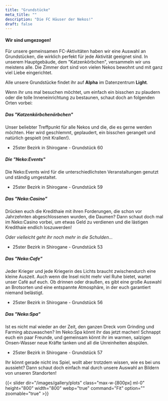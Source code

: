 ```yaml
---
title: "Grundstücke"
meta_title: ""
description: "Die FC Häuser der Nekos!"
draft: false
---
```


#### Wir sind umgezogen!

Für unsere gemeinsamen FC-Aktivitäten haben wir eine Auswahl an Grundstücken, die wirklich perfekt für jede Aktivität geeignet sind. In unserem Hauptgebäude, dem "Katzenkörbchen", versammeln wir uns meistens alle. Die Zimmer dort sind von vielen Nekos bewohnt und mit ganz viel Liebe eingerichtet.

Alle unsere Grundstücke findet ihr auf **Alpha** im Datenzentrum **Light**.

Wenn ihr uns mal besuchen möchtet, um einfach ein bisschen zu plaudern oder die tolle Inneneinrichtung zu bestaunen, schaut doch an folgenden Orten vorbei:

##### Das "Katzenkörbchenörbchen"

Unser beliebter Treffpunkt für alle Nekos und die, die es gerne werden möchten. Hier wird geschlemmt, geplaudert, ein bisschen gerangelt und natürlich gespielt (mit Krallen!).

* 25ster Bezirk in Shirogane  - Grundstück 60

##### Die "Neko:Events"

Die Neko:Events wird für die unterschiedlichsten Veranstaltungen genutzt und ständig umgestaltet.

* 25ster Bezirk in Shirogane  - Grundstück 59

##### Das "Neko:Casino"

Drücken euch die Kredithaie mit ihren Forderungen, die schon vor Jahrzehnten abgeschlossenen wurden, die Daumen? Dann schaut doch mal im Neko:Casino vorbei, um etwas Geld zu verdienen und die lästigen Kredithaie endlich loszuwerden! 

*Oder vielleicht geht ihr noch mehr in die Schulden…*

* 25ster Bezirk in Shirogane  - Grundstück 53

##### Das "Neko:Cafe"

Jeder Krieger und jede Kriegerin des Lichts braucht zwischendurch eine kleine Auszeit. Auch wenn die Insel nicht mehr viel Ruhe bietet, wartet unser Café auf euch. Ob drinnen oder draußen, es gibt eine große Auswahl an Brotsorten und eine entspannte Atmosphäre, in der euch garantiert niemand belästigt.

* 25ster Bezirk in Shirogane  - Grundstück 56

##### Das "Neko:Spa"

Ist es nicht mal wieder an der Zeit, den ganzen Dreck vom Grinding und Farming abzuwaschen? Im Neko:Spa könnt ihr das jetzt machen! Schnappt euch ein paar Freunde, und gemeinsam könnt ihr im warmen, salzigen Onsen-Wasser neue Kräfte tanken und all die Unreinheiten abspülen.

* 25ster Bezirk in Shirogane  - Grundstück 57

Ihr könnt gerade nicht ins Spiel, wollt aber trotzdem wissen, wie es bei uns aussieht? Dann schaut doch einfach mal durch unsere Auswahl an Bildern von unseren Standorten!

{{< slider dir="/images/gallery/plots" class="max-w-[800px] ml-0" height="800" width="800" webp="true" command="Fit" option="" zoomable="true" >}}